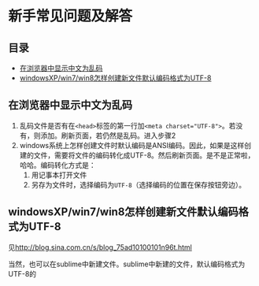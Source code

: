 # 新手常见问题及解答
## 目录
* [在浏览器中显示中文为乱码](#error-code)
* [windowsXP/win7/win8怎样创建新文件默认编码格式为UTF-8](#default-code)

## <a name="error-code">在浏览器中显示中文为乱码</a>
1. 乱码文件是否有在`<head>`标签的第一行加`<meta charset="UTF-8">`。若没有，则添加。刷新页面，若仍然是乱码。进入步骤2
1. windows系统上怎样创建文件时默认编码是ANSI编码。因此，如果是这样创建的文件，需要将文件的编码转化成UTF-8。然后刷新页面。是不是正常啦，哈哈。编码转化方式是：
    1. 用记事本打开文件
    1. 另存为文件时，选择编码为`UTF-8`（选择编码的位置在保存按钮旁边）。

## <a name="default-code">windowsXP/win7/win8怎样创建新文件默认编码格式为UTF-8</a>
见<http://blog.sina.com.cn/s/blog_75ad10100101n96t.html>    

当然，也可以在sublime中新建文件。sublime中新建的文件，默认编码格式为UTF-8的




